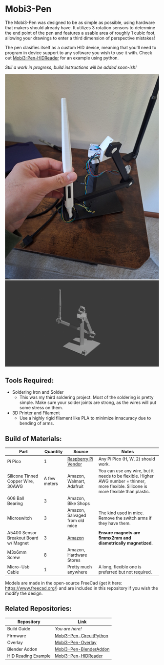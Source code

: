 # Mobi3-Pen
The Mobi3-Pen was designed to be as simple as possible, using hardware that makers should already have. It utilizes 3 rotation sensors to determine the end point of the pen and features a usable area of roughly 1 cubic foot, allowing your drawings to enter a third dimension of perspective mistakes!

The pen clasifies itself as a custom HID device, meaning that you'll need to program in device support to any software you wish to use it with. Check out [Mobi3-Pen-HIDReader](https://github.com/twu425/Mobi3-Pen-HIDReader) for an example using python. 

*Still a work in progress, build instructions will be added soon-ish!*

![alt text](Photo.jpg)
![alt text](Render.png)

## Tools Required:
- Soldering Iron and Solder 
  - This was my third soldering project. Most of the soldering is pretty simple. Make sure your solder joints are strong, as the wires will put some stress on them.
- 3D Printer and Filament 
  - Use a highly rigid filament like PLA to minimize innacuracy due to bending of arms. 

## Build of Materials:
| Part  | Quantity | Source | Notes |
| -------------- | ------------- | -------------- | ------------- |
| Pi Pico | 1 | [Raspberry Pi Vendor](https://www.raspberrypi.com/products/raspberry-pi-pico) | Any Pi Pico (H, W, 2) should work. |
| Silicone Tinned Copper Wire, 30AWG | A few meters | Amazon, Walmart, Adafruit | You can use any wire, but it needs to be flexible. Higher AWG number = thinner, more flexible. Silicone is more flexible than plastic. |
| 608 Ball Bearing | 3 | Amazon, Bike Shops  |  |
| Microswitch | 3 | Amazon, Salvaged from old mice | The kind used in mice. Remove the switch arms if they have them. |
| A5400 Sensor Breakout Board w/ Magnet | 3 | [Amazon](https://a.co/d/0WISSSe) | **Ensure magnets are 5mmx2mm and diametrically magnetized.** |
| M3x6mm Screw | 8 | Amazon, Hardware Stores | |
| Micro-Usb Cable | 1 | Pretty much anywhere| A long, flexible one is preferred but not required. |

Models are made in the open-source FreeCad (get it here: https://www.freecad.org/) and are included in this repository if you wish the modify the design.

## Related Repositories:
| Repository     | Link    |
| -------------- | ------------- |
| Build Guide    | *You are here!* |
| Firmware       | [Mobi3-Pen-CircuitPython](https://github.com/twu425/Mobi3-Pen-CircuitPython)  |
| Overlay        | [Mobi3-Pen-Overlay](https://github.com/twu425/Mobi3-Pen-Overlay)  |
| Blender Addon  | [Mobi3-Pen-BlenderAddon](https://github.com/twu425/Mobi3-Pen-BlenderAddon)  |
| HID Reading Example  | [Mobi3-Pen-HIDReader](https://github.com/twu425/Mobi3-Pen-HIDReader)  |

